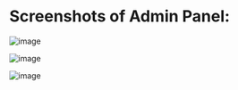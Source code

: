 # Screenshots of Admin Panel:

![image](https://github.com/user-attachments/assets/92ca1424-78fc-4312-b23f-a4b88604b35d)

![image](https://github.com/user-attachments/assets/8502fbfe-6e99-4216-8c7f-e91e5ebb9c1a)

![image](https://github.com/user-attachments/assets/8446f1f6-2cd8-4cea-a2fa-66150407b8a8)
